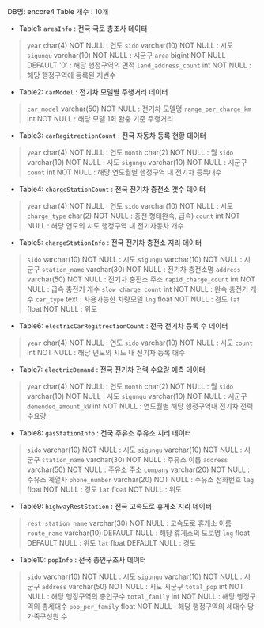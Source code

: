 DB명: encore4
Table 개수 : 10개

- Table1: `areaInfo` : 전국 국토 총조사 데이터
>   `year` char(4) NOT NULL : 연도
>   `sido` varchar(10) NOT NULL : 시도
>   `sigungu` varchar(10) NOT NULL : 시군구
>   `area` bigint NOT NULL DEFAULT '0' : 해당 행정구역의 면적
>   `land_address_count` int NOT NULL : 해당 행정구역에 등록된 지번수



- Table2: `carModel`  : 전기차 모델별 주행거리 데이터
>   `car_model` varchar(50) NOT NULL : 전기차 모델명
>   `range_per_charge_km` int NOT NULL : 해당 모델 1회 완충 기준 주행거리



- Table3: `carRegitrectionCount` : 전국 자동차 등록 현황 데이터
>   `year` char(4) NOT NULL : 연도
>   `month` char(2) NOT NULL : 월
>   `sido` varchar(10) NOT NULL : 시도
>   `sigungu` varchar(10) NOT NULL : 시군구
>   `count` int NOT NULL : 해당 연도월별 행정구역 내 전기차 등록대수



- Table4: `chargeStationCount` : 전국 전기차 충전소 갯수 데이터
>   `year` char(4) NOT NULL : 연도
>   `sido` varchar(10) NOT NULL : 시도
>   `charge_type` char(2) NOT NULL : 충전 형태완속, 급속)
>   `count` int NOT NULL : 해당 연도의 시도 행정구역 내 전기자동차 개수



- Table5: `chargeStationInfo` : 전국 전기차 충전소 지리 데이터
>   `sido` varchar(10) NOT NULL : 시도
>   `sigungu` varchar(10) NOT NULL : 시군구
>   `station_name` varchar(30) NOT NULL : 전기차 충전소명
>   `address` varchar(50) NOT NULL : 전기차 충전소 주소
>   `rapid_charge_count` int NOT NULL : 급속 충전기 개수
>   `slow_charge_count` int NOT NULL : 완속 충전기 개수
>   `car_type` text : 사용가능한 차량모델
>   `lng` float NOT NULL : 경도
>   `lat` float NOT NULL : 위도



- Table6: `electricCarRegitrectionCount`  : 전국 전기차 등록 수 데이터
>   `year` char(4) NOT NULL : 연도
>   `sido` varchar(10) NOT NULL : 시도
>   `count` int NOT NULL : 해당 년도의 시도 내 전기차 등록 대수



- Table7: `electricDemand` : 전국 전기차 전력 수요량 예측 데이터
>   `year` char(4) NOT NULL : 연도
>   `month` char(2) NOT NULL : 월
>   `sido` varchar(10) NOT NULL : 시도
>   `sigungu` varchar(10) NOT NULL : 시군구
>   `demended_amount_kW` int NOT NULL : 연도월별 해당 행정구역내 전기차 전력 수요량



- Table8: `gasStationInfo` : 전국 주유소 주유소 지리 데이터
>   `sido` varchar(10) NOT NULL : 시도
>   `sigungu` varchar(10) NOT NULL : 시군구
>   `station_name` varchar(30) NOT NULL : 주유소 이름
>   `address` varchar(50) NOT NULL : 주유소 주소
>   `company` varchar(20) NOT NULL : 주유소 계열사
>   `phone_number` varchar(20) NOT NULL : 주유소 전화번호
>   `lag` float NOT NULL : 경도
>   `lat` float NOT NULL : 위도



- Table9: `highwayRestStation` : 전국 고속도로 휴게소 지리 데이터
>   `rest_station_name` varchar(30) NOT NULL : 고속도로 휴게소 이름
>   `route_name` varchar(10) DEFAULT NULL : 해당 휴게소의 도로명
>   `lng` float DEFAULT NULL : 위도
>   `lat` float DEFAULT NULL : 경도




- Table10: `popInfo` : 전국 총인구조사 데이터
>   `sido` varchar(10) NOT NULL : 시도
>   `sigungu` varchar(10) NOT NULL : 시군구
>   `address` varchar(50) NOT NULL : 시도 시군구
>   `total_pop` int NOT NULL : 해당 행정구역의 총인구수
>   `total_family` int NOT NULL : 해당 행정구역의 총세대수
>   `pop_per_family` float NOT NULL : 해당 행정구역의 세대수 당 가족구성원 수
